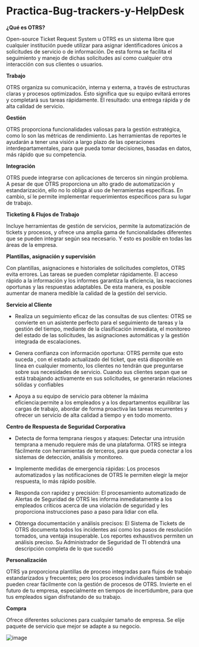# Practica-Bug-trackers-y-HelpDesk
**¿Qué es OTRS?**

Open-source Ticket Request System u OTRS es un sistema libre que cualquier institución puede utilizar para asignar identificadores únicos a solicitudes de servicio o de información. De esta forma se facilita el seguimiento y manejo de dichas solicitudes así como cualquier otra interacción con sus clientes o usuarios.


**Trabajo**

OTRS organiza su comunicación, interna y externa, a través de estructuras claras y procesos optimizados. Esto significa que su equipo evitará errores y completará sus tareas rápidamente. El resultado: una entrega rápida y de alta calidad de servicio.

**Gestión**

OTRS proporciona funcionalidades valiosas para la gestión estratégica, como lo son las métricas de rendimiento. Las herramientas de reportes le ayudarán a tener una visión a largo plazo de las operaciones interdepartamentales, para que pueda tomar decisiones, basadas en datos, más rápido que su competencia.

**Integración**

OTRS puede integrarse con aplicaciones de terceros sin ningún problema. A pesar de que OTRS proporciona un alto grado de automatización y estandarización, ello no lo obliga al uso de herramientas específicas. En cambio, sí le permite implementar requerimientos específicos para su lugar de trabajo.

**Ticketing & Flujos de Trabajo**

Incluye herramientas de gestión de servicios, permite la automatización de tickets y procesos, y ofrece una amplia gama de funcionalidades diferentes que se pueden integrar según sea necesario. Y esto es posible en todas las áreas de la empresa.

**Plantillas, asignación y supervisión**

Con plantillas, asignaciones e historiales de solicitudes completos, OTRS evita errores. Las tareas se pueden completar rápidamente. El acceso rápido a la información y los informes garantiza la eficiencia, las reacciones oportunas y las respuestas adaptables. De esta manera, es posible aumentar de manera medible la calidad de la gestión del servicio.

**Servicio al Cliente**
- Realiza un seguimiento eficaz de las consultas de sus clientes:
  OTRS se convierte en un asistente perfecto para el seguimiento de tareas y la gestión del tiempo, mediante de la clasificación inmediata, el monitoreo del estado   de  las solicitudes, las asignaciones automáticas y la gestión integrada de escalaciones.
  
- Genera confianza con información oportuna: OTRS permite que esto suceda , con el estado actualizado del ticket, que está disponible en línea en cualquier momento,   los clientes no tendrán que preguntarse sobre sus necesidades de servicio. Cuando sus clientes sepan que se está trabajando activamente en sus solicitudes, se       generarán relaciones sólidas y confiables

- Apoya a su equipo de servicio para obtener la máxima eficiencia:permite a los empleados y a los departamentos equilibrar las cargas de trabajo, abordar de forma     proactiva las tareas recurrentes y ofrecer un servicio de alta calidad a tiempo y en todo momento.

**Centro de Respuesta de Seguridad Corporativa**
- Detecta de forma temprana riesgos y ataques:
  Detectar una intrusión temprana a menudo requiere más de una plataforma. OTRS se integra fácilmente con herramientas de terceros, para que pueda conectar a los     sistemas de detección, análisis y monitoreo.
  
- Implemente medidas de emergencia rápidas:
  Los procesos automatizados y las notificaciones de OTRS le permiten elegir la mejor respuesta, lo más rápido posible.
  
- Responda con rapidez y precisión:
  El procesamiento automatizado de Alertas de Seguridad de OTRS les informa inmediatamente a los empleados críticos acerca de una violación de seguridad y les         proporciona instrucciones paso a paso para lidiar con ella.
  
- Obtenga documentación y análisis precisos:
  El Sistema de Tickets de OTRS documenta todos los incidentes así como los pasos de resolución tomados, una ventaja insuperable. Los reportes exhaustivos permiten   un análisis preciso. Su Administrador de Seguridad de TI obtendrá una descripción completa de lo que sucedió

**Personalización**

OTRS ya proporciona plantillas de proceso integradas para flujos de trabajo estandarizados y frecuentes; pero los procesos individuales también se pueden crear fácilmente con la gestión de procesos de OTRS. Invierte en el futuro de tu empresa, especialmente en tiempos de incertidumbre, para que tus empleados sigan disfrutando de su trabajo. 

**Compra**

Ofrece diferentes soluciones para cualquier tamaño de empresa.
Se elije paquete de servicio que mejor se adapte a su negocio.

![image](https://user-images.githubusercontent.com/104896957/173919838-79719f46-2547-4fe2-be6c-f9787570b0e1.png)
